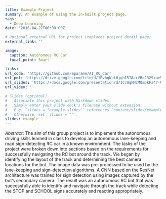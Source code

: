 ```yaml
---
title: Example Project
summary: An example of using the in-built project page.
tags:
  - Deep Learning
date: '2016-04-27T00:00:00Z'

# Optional external URL for project (replaces project detail page).
external_link: ''

image:
  caption: Autonomous RC Car
  focal_point: Smart

links:
url_code: 'https://github.com/aparame/AI_RC_Car'
url_pdf: 'https://drive.google.com/file/d/1PvhqNhtHjqh15I8arVBqJ329xoe5nkOL/view?usp=sharing'
url_slides: 'https://docs.google.com/presentation/d/1CcWqkM2MQmbkFz47-91WTZGl0ZzYxxNljZTX2ZMmXg8/edit?usp=sharing'
url_video: ''

# Slides (optional).
#   Associate this project with Markdown slides.
#   Simply enter your slide deck's filename without extension.
#   E.g. `slides = "example-slides"` references `content/slides/example-slides.md`.
#   Otherwise, set `slides = ""`.
slides: example
---
```


*Abstract*: The aim of this group project is to implement the autonomous driving skills learned in class to develop an autonomous lane-keeping and road sign-detecting RC car in a known environment. The tasks of the project were broken down into sections based on the requirements for successfully navigating the RC bot around the track. We began by identifying the layout of the track and determining the best camera locations for the bot. The image data was pre-processed to be used by the lane-keeping and sign-detection algorithms. A CNN based on the ResNet architecture was trained for sign detection using images captured by the bot’s secondary camera. The result was an autonomous RC bot that was successfully able to identify and navigate through the track while detecting the STOP and SCHOOL signs accurately and reacting appropriately.
